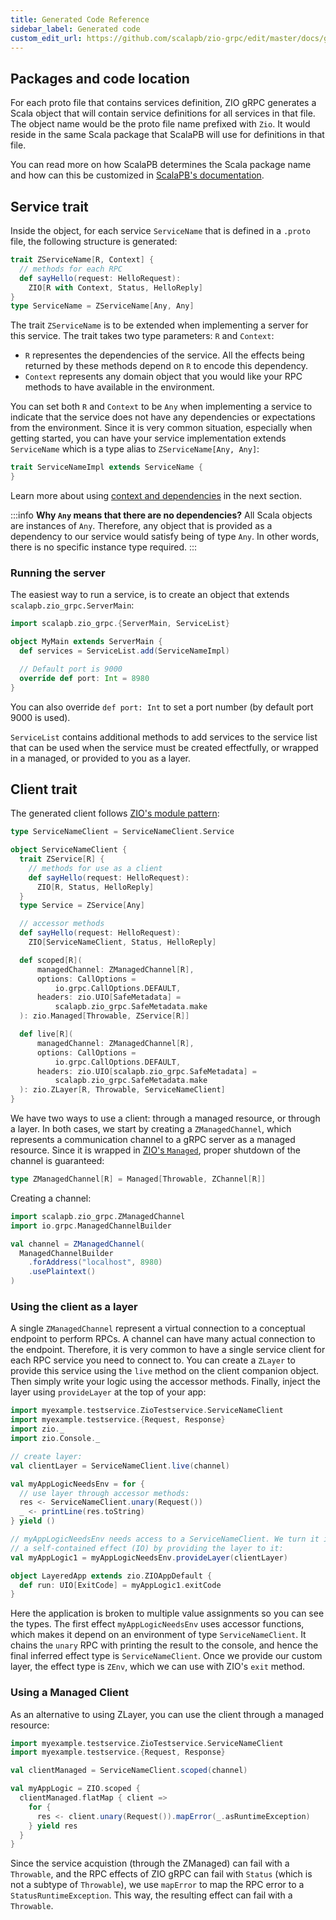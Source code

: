 ```yaml
---
title: Generated Code Reference
sidebar_label: Generated code
custom_edit_url: https://github.com/scalapb/zio-grpc/edit/master/docs/generated-code.md
---
```


## Packages and code location

For each proto file that contains services definition, ZIO gRPC generates a Scala
object that will contain service definitions for all services in that file. The
object name would be the proto file name prefixed with `Zio`. It would reside in the same Scala package that ScalaPB will use for definitions in that file.

You can read more on how ScalaPB determines the Scala package name and how can this be customized in [ScalaPB's documentation](https://scalapb.github.io/generated-code.html#default-package-structure).

## Service trait

Inside the object, for each service `ServiceName` that is defined in a `.proto` file, the following structure is generated:

```scala
trait ZServiceName[R, Context] {
  // methods for each RPC
  def sayHello(request: HelloRequest):
    ZIO[R with Context, Status, HelloReply]
}
type ServiceName = ZServiceName[Any, Any]
```

The trait `ZServiceName` is to be extended when implementing a server for this service. The trait takes two type parameters: `R` and `Context`:

* `R` representes the dependencies of the service. All the effects being returned by these methods depend on `R` to encode this dependency.
* `Context` represents any domain object that you would like your RPC methods to have available in the environment.

You can set both `R` and `Context` to be `Any` when implementing a service to indicate that the service does not have any dependencies or expectations from the environment. Since it is very common situation, especially when getting started, you can have your service implementation extends `ServiceName` which is a type alias to `ZServiceName[Any, Any]`:


```scala
trait ServiceNameImpl extends ServiceName {
}
```

Learn more about using [context and dependencies](context.md) in the next section.

:::info
**Why `Any` means that there are no dependencies?** All Scala objects are instances of `Any`. Therefore, any object that is provided as a dependency to our service would satisfy being of type `Any`. In other words, there is no specific instance type required.
:::

### Running the server

The easiest way to run a service, is to create an object that extends `scalapb.zio_grpc.ServerMain`:

```scala
import scalapb.zio_grpc.{ServerMain, ServiceList}

object MyMain extends ServerMain {
  def services = ServiceList.add(ServiceNameImpl)

  // Default port is 9000
  override def port: Int = 8980
}
```

You can also override `def port: Int` to set a port number (by default port 9000 is used).

`ServiceList` contains additional methods to add services to the service list that can be used when the service must be created effectfully, or wrapped in a managed, or provided to you as a layer.

## Client trait

The generated client follows [ZIO's module pattern](https://zio.dev/docs/howto/howto_use_layers):

```scala
type ServiceNameClient = ServiceNameClient.Service

object ServiceNameClient {
  trait ZService[R] {
    // methods for use as a client
    def sayHello(request: HelloRequest):
      ZIO[R, Status, HelloReply]
  }
  type Service = ZService[Any]

  // accessor methods
  def sayHello(request: HelloRequest):
    ZIO[ServiceNameClient, Status, HelloReply]

  def scoped[R](
      managedChannel: ZManagedChannel[R],
      options: CallOptions =
          io.grpc.CallOptions.DEFAULT,
      headers: zio.UIO[SafeMetadata] =
          scalapb.zio_grpc.SafeMetadata.make
  ): zio.Managed[Throwable, ZService[R]]

  def live[R](
      managedChannel: ZManagedChannel[R],
      options: CallOptions =
          io.grpc.CallOptions.DEFAULT,
      headers: zio.UIO[scalapb.zio_grpc.SafeMetadata] =
          scalapb.zio_grpc.SafeMetadata.make
  ): zio.ZLayer[R, Throwable, ServiceNameClient]
}
```

We have two ways to use a client: through a managed resource, or through a layer. In both cases, we start by creating a `ZManagedChannel`, which represents a communication channel to a gRPC server as a managed resource. Since it is wrapped in [ZIO's `Managed`](https://zio.dev/docs/datatypes/datatypes_managed), proper shutdown of the channel is guaranteed:

```scala
type ZManagedChannel[R] = Managed[Throwable, ZChannel[R]]
```

Creating a channel:
```scala mdoc
import scalapb.zio_grpc.ZManagedChannel
import io.grpc.ManagedChannelBuilder

val channel = ZManagedChannel(
  ManagedChannelBuilder
    .forAddress("localhost", 8980)
    .usePlaintext()
)
```

### Using the client as a layer

A single `ZManagedChannel` represent a virtual connection to a conceptual endpoint to perform RPCs. A channel can have many actual connection to the endpoint. Therefore, it is very common to have a single service client for each RPC service you need to connect to. You can create a `ZLayer` to provide this service using the `live` method on the client companion object. Then simply write your logic using the accessor methods. Finally, inject the layer using `provideLayer` at the top of your app:

```scala mdoc
import myexample.testservice.ZioTestservice.ServiceNameClient
import myexample.testservice.{Request, Response}
import zio._
import zio.Console._

// create layer:
val clientLayer = ServiceNameClient.live(channel)

val myAppLogicNeedsEnv = for {
  // use layer through accessor methods:
  res <- ServiceNameClient.unary(Request())
  _ <- printLine(res.toString)
} yield ()

// myAppLogicNeedsEnv needs access to a ServiceNameClient. We turn it into
// a self-contained effect (IO) by providing the layer to it:
val myAppLogic1 = myAppLogicNeedsEnv.provideLayer(clientLayer)

object LayeredApp extends zio.ZIOAppDefault {
  def run: UIO[ExitCode] = myAppLogic1.exitCode
}
```

Here the application is broken to multiple value assignments so you can see the types.
The first effect `myAppLogicNeedsEnv` uses accessor functions, which makes it depend on  an environment of type `ServiceNameClient`. It chains the `unary` RPC with printing the result to the console, and hence the final inferred effect type is `ServiceNameClient`. Once we provide our custom layer, the effect type is `ZEnv`, which we can use with ZIO's `exit` method.

### Using a Managed Client

As an alternative to using ZLayer, you can use the client through a managed resource:

```scala mdoc
import myexample.testservice.ZioTestservice.ServiceNameClient
import myexample.testservice.{Request, Response}

val clientManaged = ServiceNameClient.scoped(channel)

val myAppLogic = ZIO.scoped {
  clientManaged.flatMap { client =>
    for {
      res <- client.unary(Request()).mapError(_.asRuntimeException)
    } yield res
  }
}
```

Since the service acquistion (through the ZManaged) can fail with a `Throwable`, and the RPC effects of ZIO gRPC can fail with `Status` (which is not a subtype of `Throwable`), we use `mapError` to map the RPC error to a `StatusRuntimeException`. This way, the resulting effect can fail with a `Throwable`.
